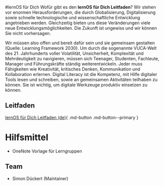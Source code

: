 #lernOS für Dich
Wofür gibt es den **lernOS für Dich Leitfaden**? Wir stehen vor enormen Herausforderungen, die durch Globalisierung, Digitalisierung sowie schnelle technologische und wissenschaftliche Entwicklung angetrieben werden. Gleichzeitig bieten uns diese Veränderungen viele neue Entwicklungsmöglichkeiten. Die Zukunft ist ungewiss und wir können Sie nicht vorhersagen.

Wir müssen also offen und bereit dafür sein und sie gemeinsam gestalten (Quelle: Learning Framework 2030). Um durch die sogenannte VUCA-Welt des 21. Jahrhunderts voller Volatilität, Unsicherheit, Komplexität und Mehrdeutigkeit zu navigieren, müssen sich Teenager, Studenten, Fachleute, Manager und Führungskräfte ständig weiterentwickeln. Jeder muss Fähigkeiten wie Kreativität, kritisches Denken, Kommunikation und Kollaboration erlernen. Digital Literacy ist die Kompetenz, mit Hilfe digitaler Tools lesen und schreiben, sowie an gemeinsamen Aktivitäten teilhaben zu können. Sie ist wichtig, um digitale Werkzeuge produktiv einsetzen zu können.

## Leitfaden
[lernOS für Dich Leitfaden (de)](https://cogneon.github.io/lernos-for-you/de/){ .md-button .md-button--primary }

# Hilfsmittel
* OneNote Vorlage für Lerngruppen

## Team
* Simon Dückert (Maintainer)
